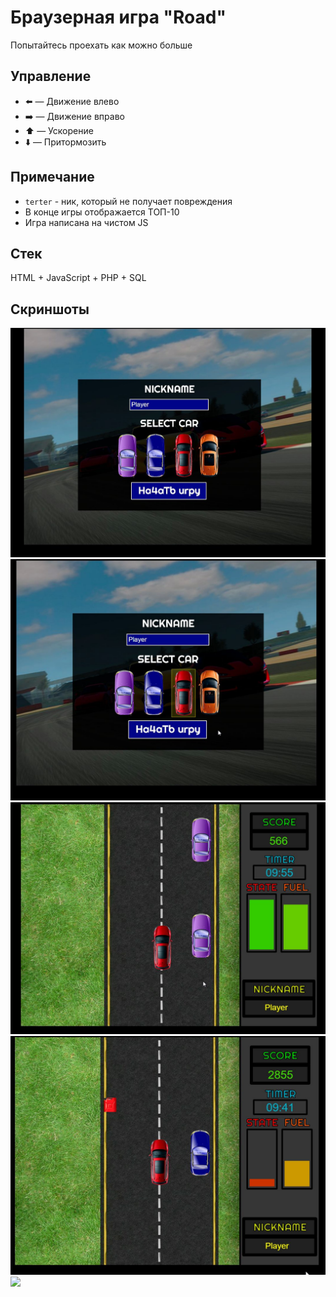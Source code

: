 # Браузерная игра "Road"
Попытайтесь проехать как можно больше

## Управление
* ⬅️ — Движение влево
* ➡️ — Движение вправо
* ⬆️ — Ускорение
* ⬇️ — Притормозить

## Примечание
* `terter` - ник, который не получает повреждения
* В конце игры отображается ТОП-10
* Игра написана на чистом JS

## Стек
HTML + JavaScript + PHP + SQL

## Скриншоты
![](img/1.jpg)
![](img/2.jpg)
![](img/3.jpg)
![](img/4.jpg)
![](img/5.gif)
